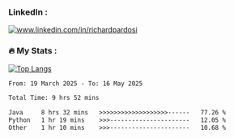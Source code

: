 

<h3>LinkedIn :</h3>
<div id="badges">
  <a href="https://www.linkedin.com/in/richardpardosi/">
    <img src="https://img.shields.io/badge/LinkedIn-blue?style=for-the-badge&logo=linkedin&logoColor=white" alt="www.linkedin.com/in/richardpardosi"/>
  </a>
</div>

### :fire: My Stats :
[![Top Langs](https://github-readme-stats.vercel.app/api/top-langs/?username=RichardPardosi&layout=compact&theme=vision-friendly-dark)](https://github.com/RichardPardosi)



<!--START_SECTION:waka-->

```txt
From: 19 March 2025 - To: 16 May 2025

Total Time: 9 hrs 52 mins

Java     8 hrs 32 mins   >>>>>>>>>>>>>>>>>>>------   77.26 %
Python   1 hr 19 mins    >>>----------------------   12.05 %
Other    1 hr 10 mins    >>>----------------------   10.68 %
```

<!--END_SECTION:waka-->